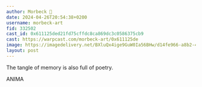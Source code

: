 ```yaml
---
author: Morbeck 🎩
date: 2024-04-26T20:54:38+0200
username: morbeck-art
fid: 332502
cast_id: 0x611125ded21fd75cffdc8ca869dc3c0586375cb9
cast: https://warpcast.com/morbeck-art/0x611125de
image: https://imagedelivery.net/BXluQx4ige9GuW0Ia56BHw/d14fe966-a8b2-40b6-84e0-d19abdd84600/original
layout: post
---
```

The tangle of memory is also full of poetry.  
  
ANIMA  

<img src='https://imagedelivery.net/BXluQx4ige9GuW0Ia56BHw/d14fe966-a8b2-40b6-84e0-d19abdd84600/original' alt='' referrerpolicy='no-referrer'/>
